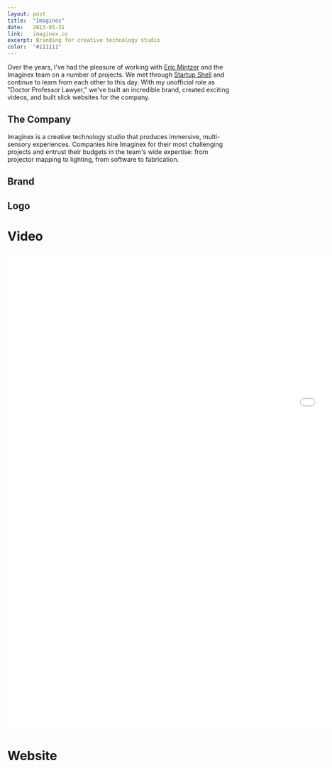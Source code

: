 ```yaml
---
layout: post
title:  "Imaginex"
date:   2013-05-31
link:	imaginex.co
excerpt: Branding for creative technology studio
color:  "#111111"
---
```

Over the years, I've had the pleasure of working with [Eric Mintzer](https://twitter.com/ericmintzer) and the Imaginex team on a number of projects. We met through [Startup Shell](http://startupshell.org) and continue to learn from each other to this day. With my unofficial role as "Doctor Professor Lawyer," we've built an incredible brand, created exciting videos, and built slick websites for the company.

## The Company

Imaginex is a creative technology studio that produces immersive, multi-sensory experiences. Companies hire Imaginex for their most challenging projects and entrust their budgets in the team's wide expertise: from projector mapping to lighting, from software to fabrication.

## Brand



## Logo



# Video



<iframe src="//player.vimeo.com/video/67373009?title=0&amp;byline=0&amp;portrait=0&amp;color=78ffff" width="1920" height="1079" frameborder="0" webkitallowfullscreen mozallowfullscreen allowfullscreen></iframe>

# Website